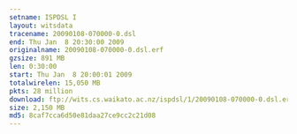 ```yaml
---
setname: ISPDSL I
layout: witsdata
tracename: 20090108-070000-0.dsl
end: Thu Jan  8 20:30:00 2009
originalname: 20090108-070000-0.dsl.erf
gzsize: 891 MB
len: 0:30:00
start: Thu Jan  8 20:00:01 2009
totalwirelen: 15,050 MB
pkts: 28 million
download: ftp://wits.cs.waikato.ac.nz/ispdsl/1/20090108-070000-0.dsl.erf.gz
size: 2,150 MB
md5: 8caf7cca6d50e81daa27ce9cc2c21d08
---
```

